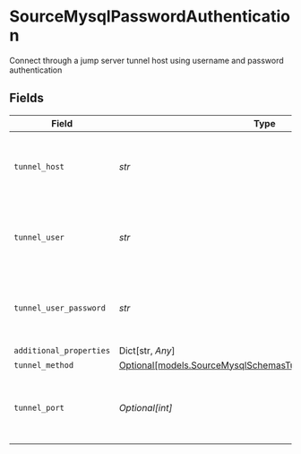 # SourceMysqlPasswordAuthentication

Connect through a jump server tunnel host using username and password authentication


## Fields

| Field                                                                                                                  | Type                                                                                                                   | Required                                                                                                               | Description                                                                                                            |
| ---------------------------------------------------------------------------------------------------------------------- | ---------------------------------------------------------------------------------------------------------------------- | ---------------------------------------------------------------------------------------------------------------------- | ---------------------------------------------------------------------------------------------------------------------- |
| `tunnel_host`                                                                                                          | *str*                                                                                                                  | :heavy_check_mark:                                                                                                     | Hostname of the jump server host that allows inbound ssh tunnel.                                                       |
| `tunnel_user`                                                                                                          | *str*                                                                                                                  | :heavy_check_mark:                                                                                                     | OS-level username for logging into the jump server host                                                                |
| `tunnel_user_password`                                                                                                 | *str*                                                                                                                  | :heavy_check_mark:                                                                                                     | OS-level password for logging into the jump server host                                                                |
| `additional_properties`                                                                                                | Dict[str, *Any*]                                                                                                       | :heavy_minus_sign:                                                                                                     | N/A                                                                                                                    |
| `tunnel_method`                                                                                                        | [Optional[models.SourceMysqlSchemasTunnelMethodTunnelMethod]](../models/sourcemysqlschemastunnelmethodtunnelmethod.md) | :heavy_minus_sign:                                                                                                     | N/A                                                                                                                    |
| `tunnel_port`                                                                                                          | *Optional[int]*                                                                                                        | :heavy_minus_sign:                                                                                                     | Port on the proxy/jump server that accepts inbound ssh connections.                                                    |